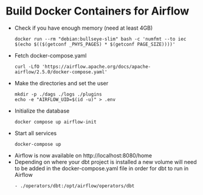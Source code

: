 # Build Docker Containers for Airflow

- Check if you have enough memory (need at least 4GB)
  ```
  docker run --rm "debian:bullseye-slim" bash -c 'numfmt --to iec $(echo $(($(getconf _PHYS_PAGES) * $(getconf PAGE_SIZE))))'
  ```
- Fetch docker-compose.yaml
  ```
  curl -LfO 'https://airflow.apache.org/docs/apache-airflow/2.5.0/docker-compose.yaml'
  ```
- Make the directories and set the user
  ```
  mkdir -p ./dags ./logs ./plugins
  echo -e "AIRFLOW_UID=$(id -u)" > .env
  ```
- Initialize the database
  ```
  docker compose up airflow-init
  ```
- Start all services
  ```
  docker-compose up
  ```
- Airflow is now available on http://localhost:8080/home
- Depending on where your dbt project is installed a new volume will need to be added in the docker-compose.yaml file in order for dbt to run in Airflow
  ```
  - ./operators/dbt:/opt/airflow/operators/dbt
  ```